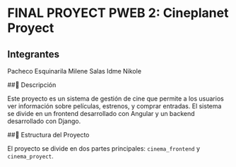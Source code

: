 # FINAL PROYECT PWEB 2: Cineplanet Proyect

## Integrantes
Pacheco Esquinarila Milene
Salas Idme Nikole

##🚀 Descripción

Este proyecto es un sistema de gestión de cine que permite a los usuarios ver información sobre películas, estrenos, y comprar entradas. El sistema se divide en un frontend desarrollado con Angular y un backend desarrollado con Django.

##🎯 Estructura del Proyecto

El proyecto se divide en dos partes principales: `cinema_frontend` y `cinema_proyect`.
